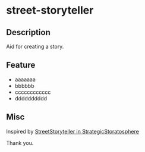 # street-storyteller

## Description

Aid for creating a story.

## Feature

* aaaaaaa
* bbbbbb
* cccccccccccc
* dddddddddd

## Misc

Inspired by
[StreetStoryteller in StrategicStoratosphere](http://motonaga.world.coocan.jp/)

Thank you.

